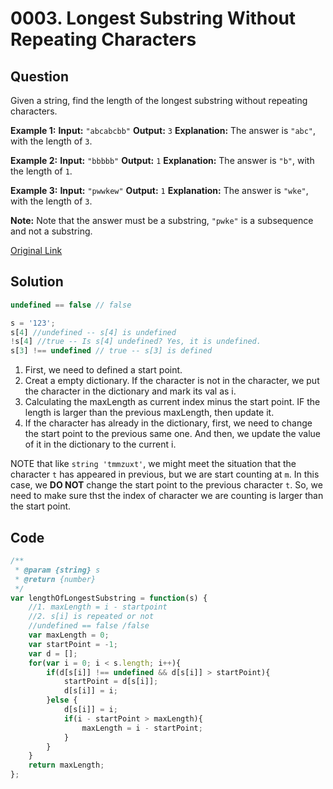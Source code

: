 
# 0003. Longest Substring Without Repeating Characters

## Question
Given a string, find the length of the longest substring without repeating characters.

**Example 1:**
**Input:** `"abcabcbb"`
**Output:** `3`
**Explanation:** The answer is `"abc"`, with the length of `3`. 

**Example 2:**
**Input:**  `"bbbbb"`
**Output:** `1`
**Explanation:** The answer is `"b"`, with the length of `1`.

**Example 3:**
**Input:**  `"pwwkew"`
**Output:** `1`
**Explanation:** The answer is `"wke"`, with the length of `3`. 


**Note:**
Note that the answer must be a substring, `"pwke"` is a subsequence and not a substring.

[Original Link](https://leetcode.com/problems/longest-substring-without-repeating-characters/)


## Solution
```javascript
undefined == false // false

s = '123';
s[4] //undefined -- s[4] is undefined
!s[4] //true -- Is s[4] undefined? Yes, it is undefined.
s[3] !== undefined // true -- s[3] is defined
```

1. First, we need to defined a start point.
2. Creat a empty dictionary. If the character is not in the character, we put the character in the dictionary and mark its val as i.
3. Calculating the maxLength as current index minus the start point. IF the length is larger than the previous maxLength, then update it.
4. If the character has already in the dictionary, first, we need to change the start point to the previous same one. And then, we update the value of it in the dictionary to the current i.

NOTE that like `string 'tmmzuxt'`, we might meet the situation that the character `t` has appeared in previous, but we are start counting at `m`. In this case, we **DO NOT** change the start point to the previous character `t`.
So, we need to make sure thst the index of character we are counting is larger than the start point.


## Code
```javascript
/**
 * @param {string} s
 * @return {number}
 */
var lengthOfLongestSubstring = function(s) {
    //1. maxLength = i - startpoint
    //2. s[i] is repeated or not
    //undefined == false /false
    var maxLength = 0;
    var startPoint = -1;
    var d = [];
    for(var i = 0; i < s.length; i++){
        if(d[s[i]] !== undefined && d[s[i]] > startPoint){
            startPoint = d[s[i]];
            d[s[i]] = i;
        }else {
            d[s[i]] = i;
            if(i - startPoint > maxLength){
                maxLength = i - startPoint; 
            }
        } 
    }
    return maxLength;
};
```